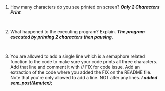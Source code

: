 1. How many characters do you see printed on screen?
<b><i>Only 2 Characters Print</i></b>

<br>

2. What happened to the executing program? Explain.
<b><i>The program executed by printing 2 characters then pausing.</i></b>

<br>

3. You are allowed to add a single line which is a semaphore related function to the code to make sure your code prints all three characters. Add that line and comment it with // FIX for code issue. Add an extraction of the code where you added the FIX on the README file. Note that you're only allowed to add a line. NOT alter any lines.
<b><i>I added sem_post(&mutex);</i></b>